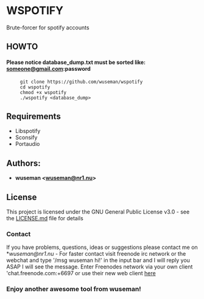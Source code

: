 # WSPOTIFY

Brute-forcer for spotify accounts

## HOWTO

#### Please notice database_dump.txt must be sorted like: someone@gmail.com:password

         git clone https://github.com/wuseman/wspotify
         cd wspotify
         chmod +x wspotify
         ./wspotify <database_dump> 

## Requirements

   * Libspotify
   * Sconsify
   * Portaudio

## Authors: 

* **wuseman <wuseman@nr1.nu\>** 

## License

This project is licensed under the GNU General Public License v3.0 - see the [LICENSE.md](LICENSE.md) file for details

### Contact

  If you have problems, questions, ideas or suggestions please contact me on *_wuseman@nr1.nu_  - For faster contact visit freenode irc network or the webchat and type '/msg wuseman hi!' in the input bar and I will reply you ASAP I will see the message.
  Enter Freenodes network via your own client 'chat.freenode.com:+6697 or use their new web client [here](https://webchat.freenode.net/)

### Enjoy another awesome tool from wuseman!

